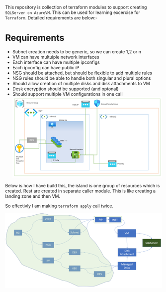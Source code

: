 This repository is collection of terraform modules to support creating `SQLServer on AzureVM`. This can be used for learning excercise for `Terraform`. Detailed requirements are below:-

# Requirements
* Subnet creation needs to be generic, so we can create 1,2 or n
* VM can have multuiple network interfaces
* Each interface can have multiple ipconfigs
* Each ipconfig can have public iP
* NSG should be attached, but should be flexible to add multiple rules
* NSG rules should be able to handle both singular and plural options
* Should allow creation of multiple disks and disk attachments to VM
* Desk encryption should be supported (and optonal)
* Should support multiple VM configurations in one call
![What to build](images/azure-vm-layout.PNG)

Below is how I have build this, the island is one group of resources which is created. Rest are created in separate caller module. This is like creating a landing zone and then VM.

So effectivly I am making `terraform apply` call twice.  

![How to build](images/azure-vm-how.PNG)
